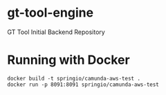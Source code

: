 # gt-tool-engine
GT Tool Initial Backend Repository

# Running with Docker
```
docker build -t springio/camunda-aws-test .
docker run -p 8091:8091 springio/camunda-aws-test
```